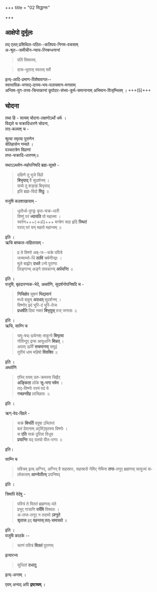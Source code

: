 +++
title = "02 सिद्धान्तः"

+++

## आक्षेपो दुर्मूलः
तद् एतत् प्रशिथिल-पठित--कतिपय-निगम-वचसाम्  
अ-श्रुत--समीचीन-न्याय-त्निबन्धनानां 

> पतिं विश्वस्य, 

> दास-भूतास् स्वतस् सर्वे  

इत्य्-आदि-प्रमाण-विशेषावगत--  
स्वाभाविक-भगवद्-दास्य-भय-पलायमान-मनसाम्  
अन्तिम-युग-तत्त्व-चिन्तकानां कूपोदर-संभव-कूर्म-समानानाम् अभिमान-विजृम्भितम् । +++(5)+++

## चोदना
तथा हि - सत्यम् चोदना-लक्षणोऽर्थो धर्मः ।  
विद्यते च चक्रादिधारणे चोदना,  
तत्-कल्पश् च -  

श्रुत्या स्मृत्या पुराणेन  
सेतिहासेन गम्यते ।  
पञ्चरात्रेण विप्राणां  
तप्त-चक्रादि-धारणम्॥ 

यथाऽऽथर्वण-महोपनिषदि ब्रह्म-सूक्ते -  

> दक्षिणे तु भुजे विप्रो  
> **बिभृयाद्** वै सुदर्शनम् ।  
> सव्ये तु शङ्खं बिभृयाद्  
> इति ब्रह्म-विदो **विदुः** ॥  

यजुषि कठशाखायाम् -  

> धृतोर्ध्व-पुण्ड्रः कृत-चक्र-धारी  
विष्णुं परं **ध्यायति** यो महात्मा ।  
स्वरेण+++(→ॐ)+++ मन्त्रेण सदा हृदि **स्थितं**  
परात् परं यन् महतो महान्तम् ॥

इति ।  
ऋचि बाष्कल-संहितायाम् -  

> प्र ते विष्णो अब्-ज--चक्रे पवित्रे  
जन्माम्भो-धिं **तर्तवे** चर्षणीन्द्राः ।  
मूले बाह्वोर् **दधते** ऽन्ये पुराणाः  
लिङ्गान्य् अङ्गे तावकान्य् **अर्पयन्ति** ॥

इति ।  
यजुषि, बृहदारण्यक-भेदे, अथर्वणि, सुदर्शनोपनिषदि च -  

> **निचिक्षेप** सुषणं **भिद्यमानं**  
मध्ये बाहुम् **अदधत्** सुदर्शनम् ।  
विष्णोर् इदं भूरि-दं भूरि-तेजः  
**प्रधर्षति** दिवा नक्तं **बिभृयुस्** तज् जनासः ॥

इति ।  
ऋचि, साम्नि च  

> चमू-षच्-छ्येनश्-शकुनो **बिभृत्वा**  
गोविन्दुर् द्रप्स आयुधानि **बिभ्रत्** ।  
अपाम् ऊर्मिं **सचमानस्** समुद्रं  
तुरीयं धाम महिषो **विवक्ति** ॥

इति ।  
अथर्वणि  

> एभिर् वयम् उरु-क्रमस्य चिह्नैर्  
**अङ्किता** लोके **सु-भगा भवेम** ।  
तद्-विष्णोः परमं पदं ये  
**गच्छन्तीह** लाच्छिताः ॥

इति ।  

ऋग्-वेद-खिले -  

> चक्रं **बिभर्ति** वपुषा ऽभितप्तं  
बलं देवानाम् अ[मि]मृतस्य विष्णोः ।  
स **एति** नाकं दुरिता विधूय  
**प्रयान्ति** यद् यतयो वीत-रागाः ॥  

इति।  

साम्नि च 

> पवित्रम् इत्य् अग्निर्, अग्निर् वै सहस्रारः, सहस्रारो नेमिर् नेमिना **तप्त**-तनुर् ब्रह्मणस् सायुज्यं स-लोकताम् **आप्नोतीत्य्** उपनिषद् 

इति ।  

त्रिष्वपि वेदेषु - 

> पवित्रं ते विततं ब्रह्मणस्-पते  
प्रभुर् गात्राणि **पर्येषि** विश्वतः ।  
अ-तप्त-तनूर् न तदामो **ऽश्नुते**  
**शृतास** इद् **वहन्तस् तत्-समासते** ॥

इति ।  
यजुषि काठके -- 

> चरणं पवित्रं **विततं** पुराणम् 

इत्यारभ्य 

> सुधितां **दधातु** 

इत्य्-अन्तम् ।  

एवम् अन्यद् अपि **द्रष्टव्यम्** ।